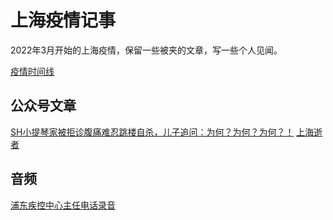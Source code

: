 # 上海疫情记事

2022年3月开始的上海疫情，保留一些被夹的文章，写一些个人见闻。

[疫情时间线](疫情时间线.md)

## 公众号文章

[SH小提琴家被拒诊腹痛难忍跳楼自杀，儿子追问：为何？为何？为何？！](公众号/小提琴家陈顺平自杀.md)
[上海逝者](公众号/上海逝者-公众号文章.md)

## 音频

[浦东疾控中心主任电话录音](音频/浦东疾控中心主任电话录音.mp3)